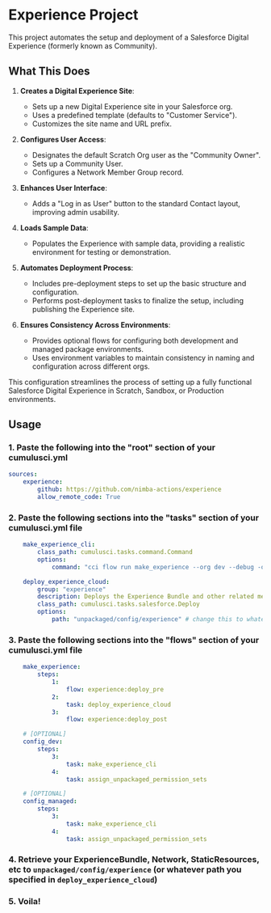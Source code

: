 # Experience Project

This project automates the setup and deployment of a Salesforce Digital Experience (formerly known as Community).

## What This Does

1. **Creates a Digital Experience Site**: 
   - Sets up a new Digital Experience site in your Salesforce org.
   - Uses a predefined template (defaults to "Customer Service").
   - Customizes the site name and URL prefix.

2. **Configures User Access**:
   - Designates the default Scratch Org user as the "Community Owner".
   - Sets up a Community User.
   - Configures a Network Member Group record.

3. **Enhances User Interface**:
   - Adds a "Log in as User" button to the standard Contact layout, improving admin usability.

4. **Loads Sample Data**:
   - Populates the Experience with sample data, providing a realistic environment for testing or demonstration.

5. **Automates Deployment Process**:
   - Includes pre-deployment steps to set up the basic structure and configuration.
   - Performs post-deployment tasks to finalize the setup, including publishing the Experience site.

6. **Ensures Consistency Across Environments**:
   - Provides optional flows for configuring both development and managed package environments.
   - Uses environment variables to maintain consistency in naming and configuration across different orgs.

This configuration streamlines the process of setting up a fully functional Salesforce Digital Experience in Scratch, Sandbox, or Production environments.


## Usage

### 1. Paste the following into the "root" section of your cumulusci.yml

```yml
sources:
    experience:
        github: https://github.com/nimba-actions/experience
        allow_remote_code: True
```

### 2. Paste the following sections into the "tasks" section of your cumulusci.yml file

```yml
    make_experience_cli:
        class_path: cumulusci.tasks.command.Command
        options:
            command: "cci flow run make_experience --org dev --debug -o env__name YOUR_EXPERIENCE_API_NAME -o env__url_prefix YOUR_EXPERIENCE_URL_PREFIX"

    deploy_experience_cloud:
        group: "experience"
        description: Deploys the Experience Bundle and other related metadata to the target org
        class_path: cumulusci.tasks.salesforce.Deploy
        options:
            path: "unpackaged/config/experience" # change this to whatever you want
```
### 3. Paste the following sections into the "flows" section of your cumulusci.yml file
```yml
    make_experience:
        steps:
            1:
                flow: experience:deploy_pre
            2:
                task: deploy_experience_cloud
            3:
                flow: experience:deploy_post
```

```yml
    # [OPTIONAL]
    config_dev: 
        steps:
            3:   
                task: make_experience_cli
            4:
                task: assign_unpackaged_permission_sets
```

```yml
    # [OPTIONAL]
    config_managed:
        steps:
            3:
                task: make_experience_cli
            4:
                task: assign_unpackaged_permission_sets
```

### 4. Retrieve your ExperienceBundle, Network, StaticResources, etc to `unpackaged/config/experience` (or whatever path you specified in `deploy_experience_cloud`)

### 5. Voila! 
